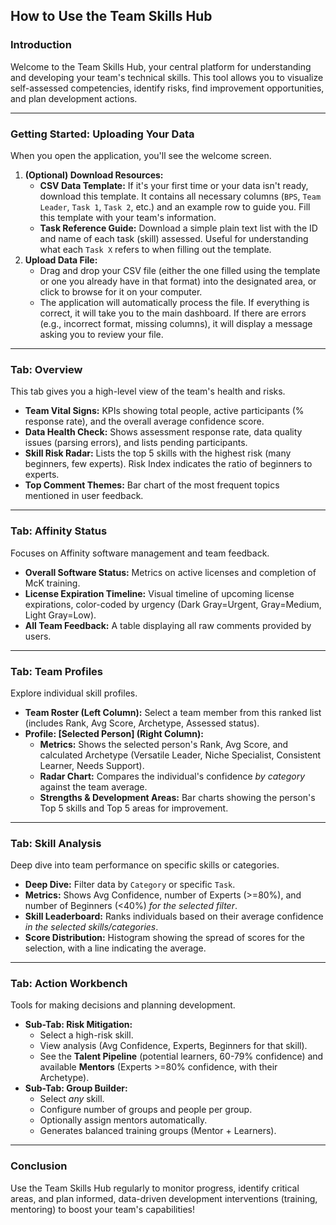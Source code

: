 ## How to Use the Team Skills Hub

### Introduction

Welcome to the Team Skills Hub, your central platform for understanding and developing your team's technical skills. This tool allows you to visualize self-assessed competencies, identify risks, find improvement opportunities, and plan development actions.

---

### Getting Started: Uploading Your Data

When you open the application, you'll see the welcome screen.

1.  **(Optional) Download Resources:**
    * **CSV Data Template:** If it's your first time or your data isn't ready, download this template. It contains all necessary columns (`BPS`, `Team Leader`, `Task 1`, `Task 2`, etc.) and an example row to guide you. Fill this template with your team's information.
    * **Task Reference Guide:** Download a simple plain text list with the ID and name of each task (skill) assessed. Useful for understanding what each `Task X` refers to when filling out the template.
2.  **Upload Data File:**
    * Drag and drop your CSV file (either the one filled using the template or one you already have in that format) into the designated area, or click to browse for it on your computer.
    * The application will automatically process the file. If everything is correct, it will take you to the main dashboard. If there are errors (e.g., incorrect format, missing columns), it will display a message asking you to review your file.

---

### Tab: Overview

This tab gives you a high-level view of the team's health and risks.

* **Team Vital Signs:** KPIs showing total people, active participants (% response rate), and the overall average confidence score.
* **Data Health Check:** Shows assessment response rate, data quality issues (parsing errors), and lists pending participants.
* **Skill Risk Radar:** Lists the top 5 skills with the highest risk (many beginners, few experts). Risk Index indicates the ratio of beginners to experts.
* **Top Comment Themes:** Bar chart of the most frequent topics mentioned in user feedback.

---

### Tab: Affinity Status

Focuses on Affinity software management and team feedback.

* **Overall Software Status:** Metrics on active licenses and completion of McK training.
* **License Expiration Timeline:** Visual timeline of upcoming license expirations, color-coded by urgency (Dark Gray=Urgent, Gray=Medium, Light Gray=Low).
* **All Team Feedback:** A table displaying all raw comments provided by users.

---

### Tab: Team Profiles

Explore individual skill profiles.

* **Team Roster (Left Column):** Select a team member from this ranked list (includes Rank, Avg Score, Archetype, Assessed status).
* **Profile: [Selected Person] (Right Column):**
    * **Metrics:** Shows the selected person's Rank, Avg Score, and calculated Archetype (Versatile Leader, Niche Specialist, Consistent Learner, Needs Support).
    * **Radar Chart:** Compares the individual's confidence *by category* against the team average.
    * **Strengths & Development Areas:** Bar charts showing the person's Top 5 skills and Top 5 areas for improvement.

---

### Tab: Skill Analysis

Deep dive into team performance on specific skills or categories.

* **Deep Dive:** Filter data by `Category` or specific `Task`.
* **Metrics:** Shows Avg Confidence, number of Experts (>=80%), and number of Beginners (<40%) *for the selected filter*.
* **Skill Leaderboard:** Ranks individuals based on their average confidence *in the selected skills/categories*.
* **Score Distribution:** Histogram showing the spread of scores for the selection, with a line indicating the average.

---

### Tab: Action Workbench

Tools for making decisions and planning development.

* **Sub-Tab: Risk Mitigation:**
    * Select a high-risk skill.
    * View analysis (Avg Confidence, Experts, Beginners for that skill).
    * See the **Talent Pipeline** (potential learners, 60-79% confidence) and available **Mentors** (Experts >=80% confidence, with their Archetype).
* **Sub-Tab: Group Builder:**
    * Select *any* skill.
    * Configure number of groups and people per group.
    * Optionally assign mentors automatically.
    * Generates balanced training groups (Mentor + Learners).

---

### Conclusion

Use the Team Skills Hub regularly to monitor progress, identify critical areas, and plan informed, data-driven development interventions (training, mentoring) to boost your team's capabilities!